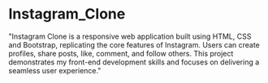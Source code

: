 # Instagram_Clone
"Instagram Clone is a responsive web application built using HTML, CSS and Bootstrap, replicating the core features of Instagram. Users can create profiles, share posts, like, comment, and follow others. This project demonstrates my front-end development skills and focuses on delivering a seamless user experience."
